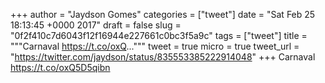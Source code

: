 
+++
author = "Jaydson Gomes"
categories = ["tweet"]
date = "Sat Feb 25 18:13:45 +0000 2017"
draft = false
slug = "0f2f410c7d6043f12f16944e227661c0bc3f5a9c"
tags = ["tweet"]
title = """Carnaval https://t.co/oxQ..."""
tweet = true
micro = true
tweet_url = "https://twitter.com/jaydson/status/835553385222914048"
+++
Carnaval https://t.co/oxQ5D5qibn

